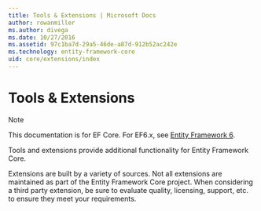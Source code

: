 ```yaml
---
title: Tools & Extensions | Microsoft Docs
author: rowanmiller
ms.author: divega
ms.date: 10/27/2016
ms.assetid: 97c1ba7d-29a5-46de-a87d-912b52ac242e
ms.technology: entity-framework-core
uid: core/extensions/index
---
```


# Tools & Extensions

> [!NOTE]
> This documentation is for EF Core. For EF6.x, see [Entity Framework 6](../../ef6/index.md).

Tools and extensions provide additional functionality for Entity Framework Core.

Extensions are built by a variety of sources. Not all extensions are maintained as part of the Entity Framework Core project. When considering a third party extension, be sure to evaluate quality, licensing, support, etc. to ensure they meet your requirements.
